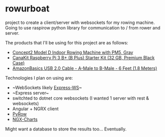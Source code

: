 # rowurboat
project to create a client/server with websockets for my rowing machine.  Going to use raspirow python library for communication to / from rower and server.

The products that I'll be using for this project are as follows:
* <a target="_blank" href="https://www.amazon.ca/gp/product/B00NH9WF4K/ref=as_li_tl?ie=UTF8&camp=15121&creative=330641&creativeASIN=B00NH9WF4K&linkCode=as2&tag=ajdub-20&linkId=6a52efc0a7b4f5481b10ecd576db3f0e">Concept2 Model D Indoor Rowing Machine with PM5, Gray</a><img src="//ir-ca.amazon-adsystem.com/e/ir?t=ajdub-20&l=am2&o=15&a=B00NH9WF4K" width="1" height="1" border="0" alt="" style="border:none !important; margin:0px !important;" />
* <a target="_blank" href="https://www.amazon.ca/gp/product/B07BD56DW5/ref=as_li_tl?ie=UTF8&camp=15121&creative=330641&creativeASIN=B07BD56DW5&linkCode=as2&tag=ajdub-20&linkId=eb7b47cb6b35d69ad4c0fd9f4c504284">CanaKit Raspberry Pi 3 B+ (B Plus) Starter Kit (32 GB, Premium Black Case)</a><img src="//ir-ca.amazon-adsystem.com/e/ir?t=ajdub-20&l=am2&o=15&a=B07BD56DW5" width="1" height="1" border="0" alt="" style="border:none !important; margin:0px !important;" />
* <a target="_blank" href="https://www.amazon.ca/gp/product/B00NH11KIK/ref=as_li_tl?ie=UTF8&camp=15121&creative=330641&creativeASIN=B00NH11KIK&linkCode=as2&tag=ajdub-20&linkId=50dfdb7df86437b81a241b2ece0a96ac">AmazonBasics USB 2.0 Cable - A-Male to B-Male - 6 Feet (1.8 Meters)</a><img src="//ir-ca.amazon-adsystem.com/e/ir?t=ajdub-20&l=am2&o=15&a=B00NH11KIK" width="1" height="1" border="0" alt="" style="border:none !important; margin:0px !important;" />

Technologies I plan on using are:
* ~WebSockets likely <a target="_blank" href="https://github.com/HenningM/express-ws">Express-WS</a>~
* ~Express server~
* switchted to dotnet core websockets (I wanted 1 server with rest & websockets)
* Angular + NGRX client
* <a target="_blank" href="https://github.com/uvd/PyRow">PyRow</a>
* <a target="_blank" href="https://github.com/swimlane/ngx-charts">NGX-Charts</a>

Might want a database to store the results too... Eventually.
